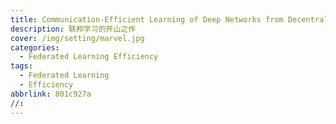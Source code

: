 ```yaml
---
title: Communication-Efficient Learning of Deep Networks from Decentralized Data
description: 联邦学习的开山之作
cover: /img/setting/marvel.jpg
categories:
  - Federated Learning Efficiency
tags:
  - Federated Learning
  - Efficiency
abbrlink: 801c927a
//:
---
```

